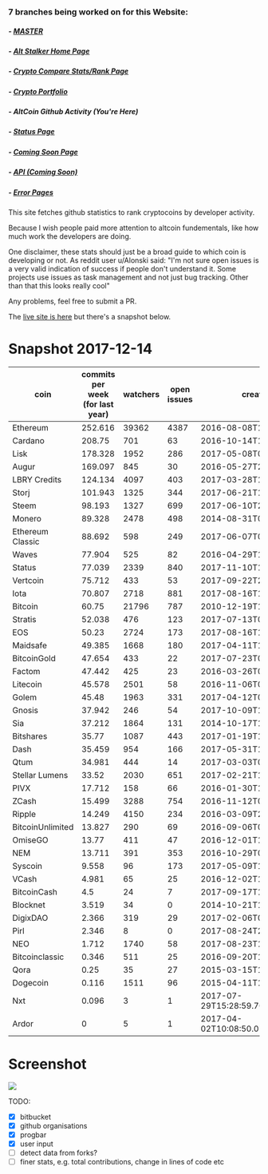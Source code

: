 ### 7 branches being worked on for this Website:

##### - [MASTER](https://github.com/MSFTserver/AltStalker/)

##### - [Alt Stalker Home Page](https://github.com/MSFTserver/AltStalker/tree/AltStalker-Home)

##### - [Crypto Compare Stats/Rank Page](https://github.com/MSFTserver/AltStalker/tree/CryptoCompareStats)

##### - [Crypto Portfolio](https://github.com/MSFTserver/AltStalker/tree/Portfolio)

##### - **AltCoin Github Activity *(You're Here)***

##### - [Status Page](https://github.com/MSFTserver/AltStalker/tree/status)

##### - [Coming Soon Page](https://github.com/MSFTserver/AltStalker/tree/coming-soon)

##### - [API *(Coming Soon)*](https://github.com/MSFTserver/AltStalker/tree/API)

##### - [Error Pages](https://github.com/MSFTserver/AltStalker/tree/error-pages)

This site fetches github statistics to rank cryptocoins by developer activity.

Because I wish people paid more attention to altcoin fundementals, like how much work the developers are doing.

One disclaimer, these stats should just be a broad guide to which coin is developing or not. As reddit user u/Alonski said:  "I'm not sure open issues is a very valid indication of success if people don't understand it. Some projects use issues as task management and not just bug tracking. Other than that this looks really cool"

Any problems, feel free to submit a PR.

The [live site is here](http://activity.msft.online) but there's a snapshot below.

# Snapshot 2017-12-14

|coin|commits per week (for last year)|watchers|open issues|created|updated|contributors|
|---|---|---|---|---|---|---|
|Ethereum|252.616|39362|4387|2016-08-08T10:52:45Z|2017-11-03T04:59:28Z|1918|
|Cardano|208.75|701|63|2016-10-14T13:44:38Z|2017-12-14T20:29:21Z|48|
|Lisk|178.328|1952|286|2017-05-08T09:34:56Z|2017-12-14T14:07:24Z|590|
|Augur|169.097|845|30|2016-05-27T20:46:50Z|2017-12-12T15:44:09Z|135|
|LBRY Credits|124.134|4097|403|2017-03-28T17:12:49Z|2017-12-10T15:56:36Z|636|
|Storj|101.943|1325|344|2017-06-21T17:06:14Z|2017-11-28T09:24:27Z|226|
|Steem|98.193|1327|699|2017-06-10T22:10:57Z|2017-11-27T03:05:46Z|150|
|Monero|89.328|2478|498|2014-08-31T00:26:31Z|2017-11-11T14:22:40Z|381|
|Ethereum Classic|88.692|598|249|2017-06-07T05:45:30Z|2017-11-22T23:26:13Z|254|
|Waves|77.904|525|82|2016-04-29T13:52:46Z|2017-10-02T05:58:27Z|50|
|Status|77.039|2339|840|2017-11-10T16:23:18Z|2017-12-13T15:39:31Z|830|
|Vertcoin|75.712|433|53|2017-09-22T23:45:20Z|2017-12-13T16:03:29Z|764|
|Iota|70.807|2718|881|2017-08-16T18:18:35Z|2017-12-12T13:32:17Z|184|
|Bitcoin|60.75|21796|787|2010-12-19T15:16:43Z|2017-12-14T20:29:26Z|393|
|Stratis|52.038|476|123|2017-07-13T08:32:29Z|2017-11-03T02:20:26Z|354|
|EOS|50.23|2724|173|2017-08-16T18:25:45Z|2017-12-13T04:34:43Z|78|
|Maidsafe|49.385|1668|180|2017-04-11T10:45:23Z|2017-12-13T17:00:34Z|338|
|BitcoinGold|47.654|433|22|2017-07-23T05:59:24Z|2017-12-14T05:19:15Z|395|
|Factom|47.442|425|23|2016-03-26T04:33:00Z|2017-10-24T04:06:58Z|110|
|Litecoin|45.578|2501|58|2016-11-06T09:37:53Z|2017-12-14T11:33:06Z|1188|
|Golem|45.48|1963|331|2017-04-12T09:42:41Z|2017-10-29T09:45:35Z|50|
|Gnosis|37.942|246|54|2017-10-09T11:53:12Z|2017-12-07T21:42:29Z|34|
|Sia|37.212|1864|131|2014-10-17T17:50:25Z|2017-12-14T20:34:20Z|42|
|Bitshares|35.77|1087|443|2017-01-19T14:18:35Z|2017-12-13T08:34:56Z|344|
|Dash|35.459|954|166|2017-05-31T13:09:24Z|2017-12-06T17:21:12Z|751|
|Qtum|34.981|444|14|2017-03-03T08:17:11Z|2017-12-14T16:41:53Z|393|
|Stellar Lumens|33.52|2030|651|2017-02-21T16:54:58Z|2017-12-06T18:12:12Z|367|
|PIVX|17.712|158|66|2016-01-30T19:20:24Z|2017-12-13T00:40:59Z|294|
|ZCash|15.499|3288|754|2016-11-12T00:57:39Z|2017-12-12T10:53:10Z|389|
|Ripple|14.249|4150|234|2016-03-09T20:12:59Z|2017-11-29T04:47:29Z|363|
|BitcoinUnlimited|13.827|290|69|2016-09-06T01:50:00Z|2017-12-14T00:56:15Z|385|
|OmiseGO|13.77|411|47|2016-12-01T11:01:30Z|2017-11-23T09:25:11Z|93|
|NEM|13.711|391|353|2016-10-29T02:46:14Z|2017-12-14T15:53:58Z|55|
|Syscoin|9.558|96|173|2017-05-09T19:46:52Z|2017-11-22T10:40:30Z|349|
|VCash|4.981|65|25|2016-12-02T17:13:31Z|2017-12-04T11:07:49Z|10|
|BitcoinCash|4.5|24|7|2017-09-17T13:57:09Z|2017-12-13T13:54:34Z|18|
|Blocknet|3.519|34|0|2014-10-21T16:20:31Z|2017-11-08T08:37:01Z|6|
|DigixDAO|2.366|319|29|2017-02-06T06:52:41Z|2017-12-05T21:50:29Z|14|
|Pirl|2.346|8|0|2017-08-24T21:46:10Z|2017-12-14T04:52:57Z|3|
|NEO|1.712|1740|58|2017-08-23T14:37:17Z|2017-12-08T01:34:49Z|131|
|Bitcoinclassic|0.346|511|25|2016-09-20T19:27:21Z|2017-11-21T03:19:55Z|372|
|Qora|0.25|35|27|2015-03-15T14:53:32Z|2017-08-26T08:02:18Z|6|
|Dogecoin|0.116|1511|96|2015-04-11T16:02:58Z|2017-12-13T06:41:03Z|359|
|Nxt|0.096|3|1|2017-07-29T15:28:59.708022+00:00|2017-11-18T09:32:31.149456+00:00||
|Ardor|0|5|1|2017-04-02T10:08:50.078345+00:00|2017-08-24T12:00:55.772115+00:00||


# Screenshot

![](https://github.com/wassname/compare_altcoin_development/blob/master/docs/img/2017-24-11-29-17_Selection_001.png?raw=true)

TODO:

- [x] bitbucket
- [x] github organisations
- [x] progbar
- [x] user input
- [ ] detect data from forks?
- [ ] finer stats, e.g. total contributions, change in lines of code etc

